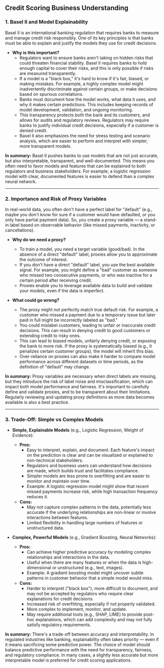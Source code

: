 ## Credit Scoring Business Understanding

### 1. Basel II and Model Explainability

Basel II is an international banking regulation that requires banks to measure and manage credit risk responsibly. One of its key principles is that banks must be able to explain and justify the models they use for credit decisions.

- **Why is this important?**
  - Regulators want to ensure banks aren't taking on hidden risks that could threaten financial stability. Basel II requires banks to hold enough capital to cover their risks, and this is only possible if risks are measured transparently.
  - If a model is a "black box," it's hard to know if it's fair, biased, or making mistakes. For example, a highly complex model might inadvertently discriminate against certain groups, or make decisions based on spurious correlations.
  - Banks must document how the model works, what data it uses, and why it makes certain predictions. This includes keeping records of model development, validation, and ongoing monitoring.
  - This transparency protects both the bank and its customers, and allows for audits and regulatory reviews. Regulators may require banks to justify individual credit decisions, especially if a customer is denied credit.
  - Basel II also emphasizes the need for stress testing and scenario analysis, which are easier to perform and interpret with simpler, more transparent models.

**In summary:** Basel II pushes banks to use models that are not just accurate, but also interpretable, transparent, and well-documented. This means you often need to favor models and features that can be explained to both regulators and business stakeholders. For example, a logistic regression model with clear, documented features is easier to defend than a complex neural network.

---

### 2. Importance and Risk of Proxy Variables

In real-world data, you often don't have a perfect label for "default" (e.g., maybe you don't know for sure if a customer would have defaulted, or you only have partial payment data). So, you create a proxy variable — a stand-in label based on observable behavior (like missed payments, inactivity, or cancellations).

- **Why do we need a proxy?**
  - To train a model, you need a target variable (good/bad). In the absence of a direct "default" label, proxies allow you to approximate the outcome of interest.
  - If you don't have a direct "default" label, you use the best available signal. For example, you might define a "bad" customer as someone who missed two consecutive payments, or who was inactive for a certain period after receiving credit.
  - Proxies enable you to leverage available data to build and validate your models, even if the data is imperfect.

- **What could go wrong?**
  - The proxy might not perfectly match true default risk. For example, a customer who missed a payment due to a temporary issue but later paid in full might be incorrectly labeled as "bad."
  - You could mislabel customers, leading to unfair or inaccurate credit decisions. This can result in denying credit to good customers or extending credit to risky ones.
  - This can lead to biased models, unfairly denying credit, or exposing the bank to more risk. If the proxy is systematically biased (e.g., it penalizes certain customer groups), the model will inherit this bias.
  - Over-reliance on proxies can also make it harder to compare model performance across different datasets or time periods, as the definition of "default" may change.

**In summary:** Proxy variables are necessary when direct labels are missing, but they introduce the risk of label noise and misclassification, which can impact both model performance and fairness. It's important to carefully define and validate proxies, and to be transparent about their limitations. Regularly reviewing and updating proxy definitions as more data becomes available is also a best practice.

---

### 3. Trade-Off: Simple vs Complex Models

- **Simple, Explainable Models** (e.g., Logistic Regression, Weight of Evidence):
  - **Pros:**
    - Easy to interpret, explain, and document. Each feature's impact on the prediction is clear and can be visualized or explained to non-technical stakeholders.
    - Regulators and business users can understand how decisions are made, which builds trust and facilitates compliance.
    - Simpler models are less prone to overfitting and are easier to monitor and maintain over time.
    - Example: A logistic regression model might show that recent missed payments increase risk, while high transaction frequency reduces it.
  - **Cons:**
    - May not capture complex patterns in the data, potentially less accurate if the underlying relationships are non-linear or involve interactions between features.
    - Limited flexibility in handling large numbers of features or unstructured data.

- **Complex, Powerful Models** (e.g., Gradient Boosting, Neural Networks):
  - **Pros:**
    - Can achieve higher predictive accuracy by modeling complex relationships and interactions in the data.
    - Useful when there are many features or when the data is high-dimensional or unstructured (e.g., text, images).
    - Example: A gradient boosting model might uncover subtle patterns in customer behavior that a simple model would miss.
  - **Cons:**
    - Harder to interpret ("black box"), more difficult to document, and may not be accepted by regulators who require clear explanations for credit decisions.
    - Increased risk of overfitting, especially if not properly validated.
    - More complex to implement, monitor, and update.
    - May require additional tools (e.g., SHAP, LIME) to provide post-hoc explanations, which can add complexity and may not fully satisfy regulatory requirements.

**In summary:** There's a trade-off between accuracy and interpretability. In regulated industries like banking, explainability often takes priority — even if it means sacrificing some predictive power. The choice of model should balance predictive performance with the need for transparency, fairness, and regulatory compliance. In many cases, a slightly less accurate but more interpretable model is preferred for credit scoring applications. 